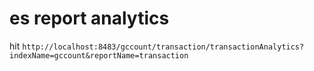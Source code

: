 es report analytics
==============
hit `http://localhost:8483/gccount/transaction/transactionAnalytics?indexName=gccount&reportName=transaction`

